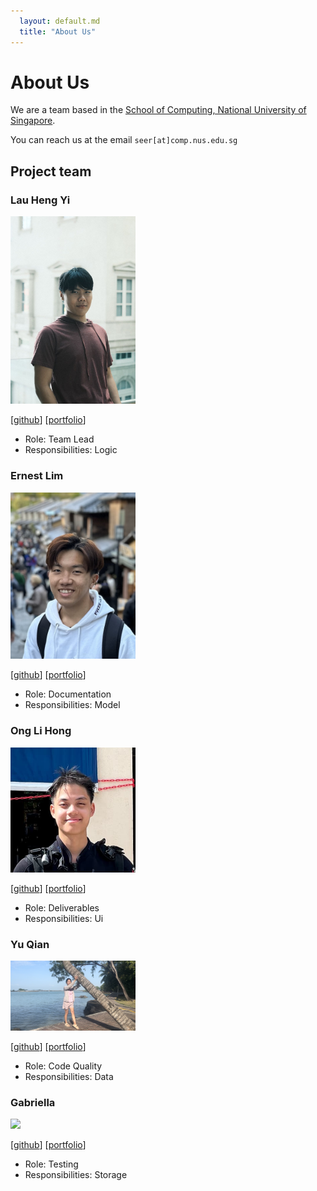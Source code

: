 ```yaml
---
  layout: default.md
  title: "About Us"
---
```


# About Us

We are a team based in the [School of Computing, National University of Singapore](http://www.comp.nus.edu.sg).

You can reach us at the email `seer[at]comp.nus.edu.sg`

## Project team

### Lau Heng Yi

<img src="images/lauhengyi.png" width="200px">

[[github](https://github.com/lauhengyi)]
[[portfolio](team/johndoe.md)]

- Role: Team Lead
- Responsibilities: Logic

### Ernest Lim

<img src="images/ernestlsy.png" width="200px">

[[github](http://github.com/ernestlsy)]
[[portfolio](team/johndoe.md)]


- Role: Documentation
- Responsibilities: Model


### Ong Li Hong

<img src="images/wswddl.png" width="200px">

[[github](https://github.com/wswddl)] [[portfolio](team/johndoe.md)]

- Role: Deliverables
- Responsibilities: Ui


### Yu Qian

<img src="images/yuqiannemo.png" width="200px">

[[github](http://github.com/yuqiannemo)]
[[portfolio](team/johndoe.md)]


- Role: Code Quality
- Responsibilities: Data


### Gabriella

<img src="images/gabriellagloria.png" width="200px">

[[github](http://github.com/GabriellaGloria)]
[[portfolio](team/johndoe.md)]


* Role: Testing
* Responsibilities: Storage

